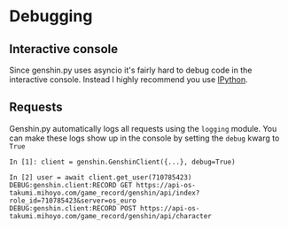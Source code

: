 # Debugging

## Interactive console

Since genshin.py uses asyncio it's fairly hard to debug code in the interactive console. Instead I highly recommend you use [IPython](https://ipython.org/).

## Requests

Genshin.py automatically logs all requests using the `logging` module. You can make these logs show up in the console by setting the `debug` kwarg to `True`

```ipython
In [1]: client = genshin.GenshinClient({...}, debug=True)

In [2] user = await client.get_user(710785423)
DEBUG:genshin.client:RECORD GET https://api-os-takumi.mihoyo.com/game_record/genshin/api/index?role_id=710785423&server=os_euro
DEBUG:genshin.client:RECORD POST https://api-os-takumi.mihoyo.com/game_record/genshin/api/character
```
